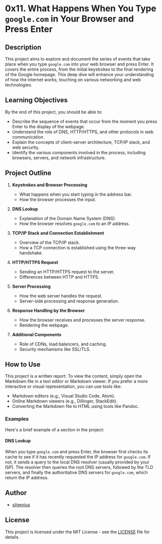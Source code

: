 # 0x11. What Happens When You Type `google.com` in Your Browser and Press Enter

## Description

This project aims to explore and document the series of events that take place when you type `google.com` into your web browser and press Enter. It covers the entire process, from the initial keystrokes to the final rendering of the Google homepage. This deep dive will enhance your understanding of how the internet works, touching on various networking and web technologies.

## Learning Objectives

By the end of this project, you should be able to:

- Describe the sequence of events that occur from the moment you press Enter to the display of the webpage.
- Understand the role of DNS, HTTP/HTTPS, and other protocols in web communication.
- Explain the concepts of client-server architecture, TCP/IP stack, and web security.
- Identify the various components involved in the process, including browsers, servers, and network infrastructure.

## Project Outline

1. **Keystrokes and Browser Processing**
   - What happens when you start typing in the address bar.
   - How the browser processes the input.

2. **DNS Lookup**
   - Explanation of the Domain Name System (DNS).
   - How the browser resolves `google.com` to an IP address.

3. **TCP/IP Stack and Connection Establishment**
   - Overview of the TCP/IP stack.
   - How a TCP connection is established using the three-way handshake.

4. **HTTP/HTTPS Request**
   - Sending an HTTP/HTTPS request to the server.
   - Differences between HTTP and HTTPS.

5. **Server Processing**
   - How the web server handles the request.
   - Server-side processing and response generation.

6. **Response Handling by the Browser**
   - How the browser receives and processes the server response.
   - Rendering the webpage.

7. **Additional Components**
   - Role of CDNs, load balancers, and caching.
   - Security mechanisms like SSL/TLS.

## How to Use

This project is a written report. To view the content, simply open the Markdown file in a text editor or Markdown viewer. If you prefer a more interactive or visual representation, you can use tools like:

- Markdown editors (e.g., Visual Studio Code, Atom).
- Online Markdown viewers (e.g., Dillinger, StackEdit).
- Converting the Markdown file to HTML using tools like Pandoc.

### Examples

Here's a brief example of a section in the project:

#### DNS Lookup

When you type `google.com` and press Enter, the browser first checks its cache to see if it has recently requested the IP address for `google.com`. If not, it sends a query to the local DNS resolver (usually provided by your ISP). The resolver then queries the root DNS servers, followed by the TLD servers, and finally the authoritative DNS servers for `google.com`, which return the IP address.

## Author

- [silgenius](https://github.com/silgenius)

## License

This project is licensed under the MIT License - see the [LICENSE](LICENSE) file for details.

